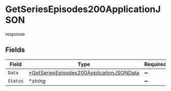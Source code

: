 # GetSeriesEpisodes200ApplicationJSON

response


## Fields

| Field                                                                                                          | Type                                                                                                           | Required                                                                                                       | Description                                                                                                    |
| -------------------------------------------------------------------------------------------------------------- | -------------------------------------------------------------------------------------------------------------- | -------------------------------------------------------------------------------------------------------------- | -------------------------------------------------------------------------------------------------------------- |
| `Data`                                                                                                         | [*GetSeriesEpisodes200ApplicationJSONData](../../models/operations/getseriesepisodes200applicationjsondata.md) | :heavy_minus_sign:                                                                                             | N/A                                                                                                            |
| `Status`                                                                                                       | **string*                                                                                                      | :heavy_minus_sign:                                                                                             | N/A                                                                                                            |